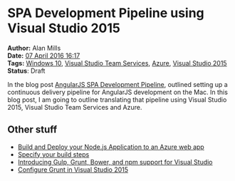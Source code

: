 SPA Development Pipeline using Visual Studio 2015
=================================================
**Author:** Alan Mills  
**Date:** [07 April 2016 16:17](/blog/history/2016-04.md)  
**Tags:** [Windows 10](/blog/categories/windows-10.md), [Visual Studio Team Services](/blog/categories/visual-studio-team-services.md), [Azure](/blog/categories/azure.md), [Visual Studio 2015](/blog/categories/visual-studio-2015)   
**Status**: Draft

In the blog post [AngularJS SPA Development Pipeline](blog/2016/04/spa-development-pipeline.md), outlined setting up a continuous delivery pipeline for AngularJS development on the Mac.  In this blog post, I am going to outline translating that pipeline using Visual Studio 2015, Visual Studio Team Services and Azure.

Other stuff
-----------
* [Build and Deploy your Node.js Application to an Azure web app](https://msdn.microsoft.com/library/vs/alm/build/azure/nodejs)
* [Specify your build steps](https://msdn.microsoft.com/library/vs/alm/build/steps/index)
* [Introducing Gulp, Grunt, Bower, and npm support for Visual Studio](http://www.hanselman.com/blog/IntroducingGulpGruntBowerAndNpmSupportForVisualStudio.aspx)
* [Configure Grunt in Visual Studio 2015](http://ardalis.com/configure-grunt-in-visual-studio-2015)
